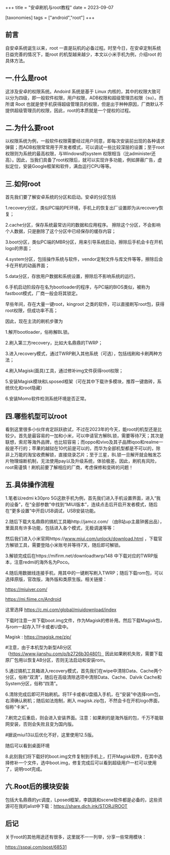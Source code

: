 +++
title = "安卓刷机与root教程"
date = 2023-09-07

[taxonomies]
tags = ["android","root"]
+++

## 前言
自安卓系统诞生以来，root 一直是玩机的必备过程。时至今日，在安卓定制系统日益完善的情况下，能root 的机型越来越少，本文以小米手机为例，介绍root 的具体方法。
<!-- more -->
## 一.什么是root
这涉及安卓的权限系统。Andoird 系统是基于 Linux 内核的，其中的权限大致可以分为四级，即一般软件权限，用户权限，ADB权限和超级管理员权限（su）。而所谓 Root 也就是使手机获得超级管理员的权限，但是出于种种原因，厂商默认不提供超级管理员的权限，因此，root的本质就是一个提权的过程。

## 二.为什么要root
以权限系统为例，一般软件权限需要经过用户同意，即每次安装前出现的各种请求弹窗；而ADB权限常常用于开发者模式，可以调试一些比较深层的设置；至于root权限则为系统的最高权限，与Windows的system 权限相当（比administer还高）。因此，当我们具备了root权限后，就可以实现许多功能，例如屏蔽广告，虚拟定位，安装Google框架和软件，满血运行CPU等等。

## 三.如何root
首先我们要了解安卓系统的分区和启动。安卓的分区包括

1.recovery分区，类似PC端的PE环境，手机上的恢复出厂设置即为从recovery恢复；

2.cache分区，保存系统最常访问的数据和应用程序。 擦除这个分区，不会影响个人数据，只是删除了这个分区中已经保存的缓存内容；

3.boot分区，类似PC端的MBR分区，用来引导系统启动，擦除后手机会卡在开机logo的界面；

4.system分区，包括操作系统与软件，vendor定制文件与库文件等等，擦除后会卡在开机的动画界面；

5.data分区，存放用户数据和系统设置，擦除后不影响系统的运行。

6.手机启动阶段存在名为bootloader的程序，与PC端的BIOS类似，被称为fastboot模式，厂商一般会将其锁定。



早些年间，存在大量一键root，kingroot 之类的软件，可以直接刷写root包，获得root权限，但成功率不高；

因此，现在主流的刷机步骤为

1.解开bootloader，俗称解BL锁。

2.刷入第三方recovery，比如大名鼎鼎的TWRP；

3.进入recovery模式，通过TWRP刷入其他系统（可选），包括线刷和卡刷两种方法；

4.刷入Magisk(面具)工具，通过修补img文件获得root权限；

5.安装Magisk模块和Lsposed框架（可在其中下载许多模块，推荐一键救砖，系统优化和root隐藏）

6.安装Momo软件检测系统环境是否正常。

## 四.哪些机型可以root
看到这里很多小伙伴肯定跃跃欲试，不过在2023年的今天，能root的机型还是比较少。首先是最容易的一加和小米，可以申请官方解BL锁，需要等待7天；其次是联想，索尼等海外品牌，也比较容易；而oppo和vivo及其子品牌iqoo和realme一般是不行的；苹果的越狱在10代前是可以的，而华为全部机型都是不可以的，除非上万能的淘宝收费解锁，直接烧录芯片；至于三星，BL锁一旦解开就会触发芯片物理熔断机制，无法使用pay以及升级系统，体验极差。因此，刷机有风险，root需谨慎！刷机前要了解相应的厂商，考虑保修和变砖的问题！

## 五.具体操作流程
1.笔者以redmi k30pro 5G这款手机为例，首先我们进入手机设置界面，进入“我的设备”，在“全部参数”中找到“MIUI版本”，连续点击后开启开发者模式，随后在“更多设置”中开启USB调试，USB安装功能。

2.随后下载大名鼎鼎的搞机工具箱http://jamcz.com/ （由B站up主晨钟酱出品），里面具有许多功能，包括进入各个模式，无极调速等等：



然后我们进入小米官网https://www.miui.com/unlock/download.html ，下载官方解锁工具，需要登陆小米账号并等待7天，随后即可解锁。

3.解锁完成后在https://mifirm.net/downloadtwrp/148 中下载对应的TWRP版本，注意redmi的海外名为Poco。



4.随后用数据线连接手机，用其中的一键刷写刷入TWRP；随后下载rom包，可以选择原版，官改版，海外版和类原生版。相关链接：

https://miuiver.com/

https://mi.fiime.cn/Android

这里选择 https://c.mi.com/global/miuidownload/index

下载时注意一并下载boot.img文件，作为Magisk的修补用。然后下载Magisk包，与rom一起存入TF卡或者U盘中。

Magisk : https://magisk.me/zip/

#注意，由于本机型为新型AB分区（https://www.jianshu.com/p/b2726b304801） 因此如果刷机失败，需要下载原厂包用以恢复AB分区，否则无法启动和安装rom。

5.通过搞机工具箱进入recovery模式，首先我们在wipe中清除Data、Cache两个分区，俗称“双清”，随后在高级清除选项中清除Data、Cache、Dalvik Cache和System分区，俗称“四清”。



6.清除完成后即可开始刷机。将TF卡或者U盘插入手机，在“安装”中选择rom包，右滑确认刷机；随后如法炮制，刷入 magisk.zip包，不然会卡在开机logo界面，俗称“卡米”。



7.刷完之后重启，则会进入安装界面。注意：如果刷的是海外版的包，千万不能联网安装，否则会失败且变为国内版。

#据说miui13以后优化不好，这里使用12.5版。



随后可以看到桌面环境



8.此刻我们将下载好的boot.img文件复制到手机上，打开Magisk软件，在其中选择修补一个文件，选中boot.img，修复完成后可以看到超级用户一栏可以使用了，说明root完成。





## 六.Root后的模块安装
包括大名鼎鼎的yc调度，Lposed框架，李跳跳和scene软件都是必备的，这些资源可在我的alist中下载：https://share.dich.ink/STORJ/ROOT

## 后记
关于root的其他用途还有很多，这里就不一一列举，分享一些常用模块：

https://sspai.com/post/68531

